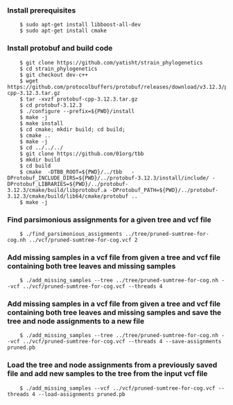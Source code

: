 
### Install prerequisites 
```
    $ sudo apt-get install libboost-all-dev
    $ sudo apt-get install cmake
```
### Install protobuf and build code  
```
    $ git clone https://github.com/yatisht/strain_phylogenetics
    $ cd strain_phylogenetics
    $ git checkout dev-c++
    $ wget https://github.com/protocolbuffers/protobuf/releases/download/v3.12.3/protobuf-cpp-3.12.3.tar.gz
    $ tar -xvzf protobuf-cpp-3.12.3.tar.gz 
    $ cd protobuf-3.12.3
    $ ./configure --prefix=${PWD}/install
    $ make -j
    $ make install
    $ cd cmake; mkdir build; cd build;
    $ cmake ..
    $ make -j
    $ cd ../../../
    $ git clone https://github.com/01org/tbb
    $ mkdir build
    $ cd build
    $ cmake  -DTBB_ROOT=${PWD}/../tbb   -DProtobuf_INCLUDE_DIRS=${PWD}/../protobuf-3.12.3/install/include/ -DProtobuf_LIBRARIES=${PWD}/../protobuf-3.12.3/cmake/build/libprotobuf.a -DProtobuf_PATH=${PWD}/../protobuf-3.12.3/cmake/build/lib64/cmake/protobuf .. 
    $ make -j
```
### Find parsimonious assignments for a given tree and vcf file 
```
    $ ./find_parsimonious_assignments ../tree/pruned-sumtree-for-cog.nh ../vcf/pruned-sumtree-for-cog.vcf 2 
```
### Add missing samples in a vcf file from given a tree and vcf file containing both tree leaves and missing samples 
```
    $ ./add_missing_samples --tree ../tree/pruned-sumtree-for-cog.nh --vcf ../vcf/pruned-sumtree-for-cog.vcf --threads 4
```
### Add missing samples in a vcf file from given a tree and vcf file containing both tree leaves and missing samples and save the tree and node assignments to a new file 
```
    $ ./add_missing_samples --tree ../tree/pruned-sumtree-for-cog.nh --vcf ../vcf/pruned-sumtree-for-cog.vcf --threads 4 --save-assignments pruned.pb
```
### Load the tree and node assignments from a previously saved file and add new samples to the tree from the input vcf file 
```
    $ ./add_missing_samples --vcf ../vcf/pruned-sumtree-for-cog.vcf --threads 4 --load-assignments pruned.pb
```


